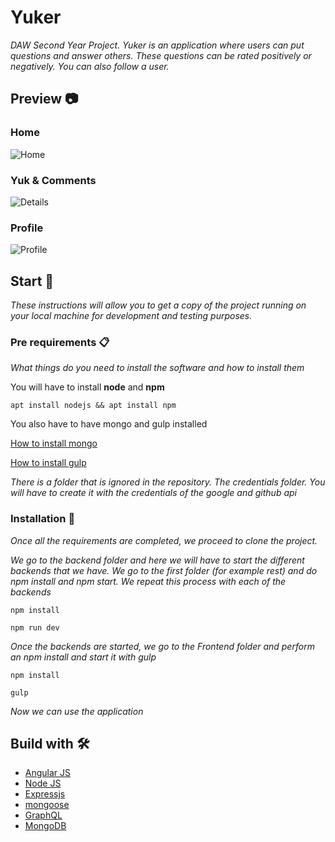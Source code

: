 # Yuker

_DAW Second Year Project. Yuker is an application where users can put questions and answer others. These questions can be rated positively or negatively. You can also follow a user._

## Preview 📷

### Home

![Home](https://i.imgur.com/j1ZNfvO.png)

### Yuk & Comments

![Details](https://i.imgur.com/mXEw33r.png)

### Profile

![Profile](https://i.imgur.com/FhZPVGK.png)


## Start 🚀

_These instructions will allow you to get a copy of the project running on your local machine for development and testing purposes._

### Pre requirements 📋

_What things do you need to install the software and how to install them_

You will have to install **node** and **npm**

```
apt install nodejs && apt install npm
```

You also have to have mongo and gulp installed

[How to install mongo](https://www.digitalocean.com/community/tutorials/como-instalar-mongodb-en-ubuntu-18-04-es)

[How to install gulp](https://tecadmin.net/install-gulp-js-on-ubuntu/)

_There is a folder that is ignored in the repository. The credentials folder. You will have to create it with the credentials of the google and github api_

### Installation 🔧

_Once all the requirements are completed, we proceed to clone the project._

_We go to the backend folder and here we will have to start the different backends that we have. We go to the first folder (for example rest) and do npm install and npm start. We repeat this process with each of the backends_

```
npm install
```

```
npm run dev
```

_Once the backends are started, we go to the Frontend folder and perform an npm install and start it with gulp_

```
npm install
```

```
gulp
```

_Now we can use the application_

## Build with 🛠️

* [Angular JS](https://angularjs.org/)
* [Node JS](https://nodejs.org/es/)
* [Expressjs](https://expressjs.com/es/)
* [mongoose](https://mongoosejs.com/)
* [GraphQL](https://graphql.org/)
* [MongoDB](https://www.mongodb.com/)
